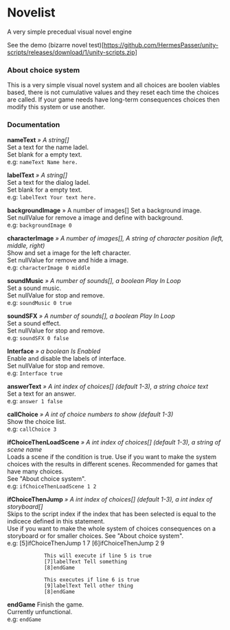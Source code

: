 ﻿# Novelist
A very simple precedual visual novel engine  

See the demo (bizarre novel test)[https://github.com/HermesPasser/unity-scripts/releases/download/1/unity-scripts.zip]

### About choice system

This is a very simple visual novel system and all choices are boolen viables based, there is not cumulative values and they reset each time the choices are called. If your game needs have long-term consequences choices then modify this system or use another.

### Documentation

**nameText** *» A string[]*  
Set a text for the name ladel.  
Set blank for a empty text.  
e.g: `nameText Name here.`  

**labelText** *» A string[]*  
Set a text for the dialog ladel.   
Set blank for a empty text.  
e.g: `labelText Your text here.` 

**backgroundImage** » A number of images[] 
Set a background image.  
Set nullValue for remove a image and define with background.  
e.g: `backgroundImage 0` 

**characterImage** *»  A number of images[], A string of character position (left, middle, right)*  
Show and set a image for the left character.  
Set nullValue for remove and hide a image.  
e.g: `characterImage 0 middle`  

**soundMusic** *» A number of sounds[], a boolean Play In Loop*  
Set a sound music.  
Set nullValue for stop and remove.  
e.g: `soundMusic 0 true`  

**soundSFX** *» A number of sounds[], a boolean Play In Loop*  
Set a sound effect.  
Set nullValue for stop and remove.  
e.g: `soundSFX 0 false`  

**Interface** *» a boolean Is Enabled*  
Enable and disable the labels of interface.  
Set nullValue for stop and remove.  
e.g: `Interface true`  

**answerText** *» A int index of choices[] (default 1-3), a string choice text*  
Set a text for an answer.  
e.g: `answer 1 false`  

**callChoice** *» A int of choice numbers to show (default 1-3)*  
Show the choice list.  
e.g: `callChoice 3`  

**ifChoiceThenLoadScene** *» A int index of choices[] (default 1-3), a string of scene name*  
Loads a scene if the condition is true. Use if you want to make the system choices with the results in different scenes. Recommended for games that have many choices.  
See "About choice system".  
e.g: `ifChoiceThenLoadScene 1 2`  

**ifChoiceThenJump** *» A int index of choices[] (default 1-3), a int index of storyboard[]*  
Skips to the script index if the index that has been selected is equal to the indicece defined in this statement.  
Use if you want to make the whole system of choices consequences on a storyboard or for smaller choices.
See "About choice system".  
e.g:
				[5]ifChoiceThenJump 1 7
				[6]ifChoiceThenJump 2 9
				
				This will execute if line 5 is true
				[7]labelText Tell something
				[8]endGame
				
				This executes if line 6 is true
				[9]labelText Tell other thing
				[8]endGame


**endGame**
Finish the game.  
Currently unfunctional.  
e.g: `endGame`
